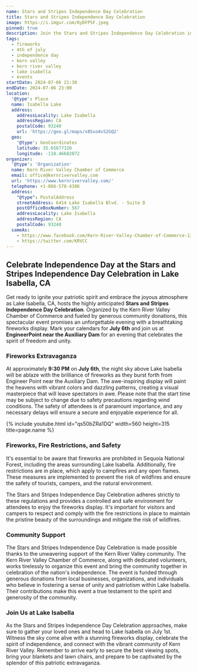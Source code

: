 ```yaml
---
name: Stars and Stripes Independence Day Celebration
title: Stars and Stripes Independence Day Celebration
image: https://i.imgur.com/OyDFP5F.jpeg
pinned: true
description: Join the Stars and Stripes Independence Day Celebration in Lake Isabella, CA, on July 1st. Experience a breathtaking fireworks display at Engineer Point near the Auxiliary Dam. Please note that fireworks are prohibited in Sequoia National Forest, and fire restrictions apply. Come together with the Kern River Valley community to honor the nation's independence while respecting safety measures and enjoying a memorable evening of unity and patriotism.
tags:
  - fireworks
  - 4th of july
  - independence day
  - kern valley
  - kern river valley
  - lake isabella
  - events
startDate: 2024-07-06 21:30
endDate: 2024-07-06 23:00
location:
  '@type': Place
  name: Isabella Lake
  address:
    addressLocality: Lake Isabella
    addressRegion: CA
    postalCode: 93240
    url: 'https://goo.gl/maps/x8Sxo4vS2GQ2'
  geo:
    '@type': GeoCoordinates
    latitude: 35.65677320
    longitude: -118.46682072
organizer:
  '@type': 'Organization'
  name: Kern River Valley Chamber of Commerce
  email: office@kernrivervalley.com
  url: 'https://www.kernrivervalley.com/'
  telephone: +1-866-578-4386
  address:
    "@type": PostalAddress
    streetAddress: 6414 Lake Isabella Blvd. - Suite D
    postOfficeBoxNumber: 567
    addressLocality: Lake Isabella
    addressRegion: CA
    postalCode: 93240
  sameAs:
    - https://www.facebook.com/Kern-River-Valley-Chamber-of-Commerce-130937500306948/
    - https://twitter.com/KRVCC
---
```

## Celebrate Independence Day at the Stars and Stripes Independence Day Celebration in Lake Isabella, CA

Get ready to ignite your patriotic spirit and embrace the joyous atmosphere as Lake Isabella, CA, hosts the
highly anticipated **Stars and Stripes Independence Day Celebration**. Organized by the Kern River Valley
Chamber of Commerce and fueled by generous community donations, this spectacular event promises an unforgettable
evening with a breathtaking fireworks display. Mark your calendars for **July 6th** and join us at
**EngineerPoint near the Auxiliary Dam** for an evening that celebrates the spirit of freedom and unity.

### Fireworks Extravaganza

At approximately **9:30 PM** on **July 6th**, the night sky above Lake Isabella will be ablaze with the
brilliance of fireworks as they burst forth from Engineer Point near the Auxiliary Dam. The awe-inspiring
display will paint the heavens with vibrant colors and dazzling patterns, creating a visual masterpiece
that will leave spectators in awe. Please note that the start time may be subject to change due to safety
precautions regarding wind conditions. The safety of attendees is of paramount importance, and any necessary
delays will ensure a secure and enjoyable experience for all.

<div class="center">{% include youtube.html id="qs50bZRa1DQ" width=560 height=315 title=page.name %}</div>

### Fireworks, Fire Restrictions, and Safety

It's essential to be aware that fireworks are prohibited in Sequoia National Forest, including the areas
surrounding Lake Isabella. Additionally, fire restrictions are in place, which apply to campfires and any
open flames. These measures are implemented to prevent the risk of wildfires and ensure the safety of
tourists, campers, and the natural environment.

The Stars and Stripes Independence Day Celebration adheres strictly to these regulations and provides a
controlled and safe environment for attendees to enjoy the fireworks display. It's important for visitors
and campers to respect and comply with the fire restrictions in place to maintain the pristine beauty of
the surroundings and mitigate the risk of wildfires.

### Community Support

The Stars and Stripes Independence Day Celebration is made possible thanks to the unwavering support of
the Kern River Valley community. The Kern River Valley Chamber of Commerce, along with dedicated volunteers,
works tirelessly to organize this event and bring the community together in celebration of the nation's
independence. The event is funded through generous donations from local businesses, organizations, and
individuals who believe in fostering a sense of unity and patriotism within Lake Isabella. Their
contributions make this event a true testament to the spirit and generosity of the community.

### Join Us at Lake Isabella

As the Stars and Stripes Independence Day Celebration approaches, make sure to gather your loved ones and
head to Lake Isabella on July 1st. Witness the sky come alive with a stunning fireworks display, celebrate
the spirit of independence, and connect with the vibrant community of Kern River Valley. Remember to arrive
early to secure the best viewing spots, bring your blankets and lawn chairs, and prepare to be captivated
by the splendor of this patriotic extravaganza.
